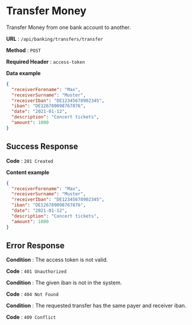 # Transfer Money

Transfer Money from one bank account to another.

**URL** : `/api/banking/transfers/transfer`

**Method** : `POST`

**Required Header** : `access-token`

**Data example**

```json
{
  "receiverForename": "Max",
  "receiverSurname": "Muster",
  "receiverIban": "DE12345678902345",
  "iban": "DE126789098767876",
  "date": "2021-01-12",
  "description": "Concert tickets",
  "amount": 1000
}
```

## Success Response

**Code** : `201 Created`

**Content example**

```json
{
  "receiverForename": "Max",
  "receiverSurname": "Muster",
  "receiverIban": "DE12345678902345",
  "iban": "DE126789098767876",
  "date": "2021-01-12",
  "description": "Concert tickets",
  "amount": 1000
}
```

## Error Response

**Condition** : The access token is not valid.

**Code** : `401 Unauthorized`

**Condition** : The given iban is not in the system.

**Code** : `404 Not Found`

**Condition** : The requested transfer has the same payer and receiver iban.

**Code** : `409 Conflict`

